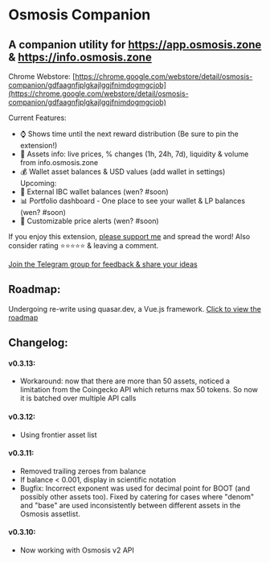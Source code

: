 # Osmosis Companion

## A companion utility for https://app.osmosis.zone & https://info.osmosis.zone

Chrome Webstore: [https://chrome.google.com/webstore/detail/osmosis-companion/gdfaagnfjplgkajlggjfnimdogmgcjob](https://chrome.google.com/webstore/detail/osmosis-companion/gdfaagnfjplgkajlggjfnimdogmgcjob)

Current Features:
- ⌚ Shows time until the next reward distribution (Be sure to pin the extension!)
- 🧪 Assets info: live prices, % changes (1h, 24h, 7d), liquidity & volume from info.osmosis.zone
- 💰 Wallet asset balances & USD values (add wallet in settings)
Upcoming:
- 💫 External IBC wallet balances (wen? #soon)
- 📊 Portfolio dashboard - One place to see your wallet & LP balances (wen? #soon)
- 🔔 Customizable price alerts (wen? #soon)

If you enjoy this extension, [please support me](https://app.starname.me/profile/jason) and spread the word!
Also consider rating ⭐⭐⭐⭐⭐ & leaving a comment.

[Join the Telegram group for feedback & share your ideas](https://t.me/OsmosisCompanionChat)

## Roadmap:
Undergoing re-write using quasar.dev, a Vue.js framework.
[Click to view the roadmap](https://github.com/users/jasbanza/projects/1/views/4)


## Changelog:

#### v0.3.13:
- Workaround: now that there are more than 50 assets, noticed a limitation from the Coingecko API which returns max 50 tokens. So now it is batched over multiple API calls

#### v0.3.12:
- Using frontier asset list

#### v0.3.11:
- Removed trailing zeroes from balance
- If balance < 0.001, display in scientific notation
- Bugfix: Incorrect exponent was used for decimal point for BOOT (and possibly other assets too). Fixed by catering for cases where "denom" and "base" are used inconsistently between different assets in the Osmosis assetlist.

#### v0.3.10:
- Now working with Osmosis v2 API
